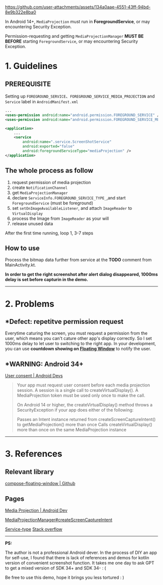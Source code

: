 https://github.com/user-attachments/assets/134a0aae-4551-43ff-94bd-8e9b322e8ba0

In Android 14+, `MediaProjection` must run in **ForegroundService**, or may encountering Security Exception. 

Permission-requesting and getting `MediaProjectionManager` **MUST BE BEFORE** starting `ForegroundService`, or may encountering Security Exception.

# 1. Guidelines

## PREREQUISITE

Setting up `FOREGROUND_SERVICE`、`FOREGROUND_SERVICE_MEDIA_PROJECTION` and `Service` label in `AndroidManifest.xml`

```xml
...
<uses-permission android:name="android.permission.FOREGROUND_SERVICE" />  
<uses-permission android:name="android.permission.FOREGROUND_SERVICE_MEDIA_PROJECTION" />

<application>
	...
	<service  
	    android:name=".service.ScreenShotService"  
	    android:exported="false"  
	    android:foregroundServiceType="mediaProjection" />
</application>
```

## The whole process as follow
1. request permission of media projection
2. create `NotificationChannel`
3. get `MediaProjectionManager`
4. declare `ServiceInfo.FOREGROUND_SERVICE_TYPE_`,and start `ForegroundService` (must be foreground)
5. set `setOnImageAvailableListener`, and attach `ImageReader` to `VirtualDisplay`
6. process the Image from `ImageReader` as your will
7. release unused data

After the first time running, loop 1, 3-7 steps

## How to use

Process the bitmap data further from service at the **TODO** comment from MainActivity.kt.

**In order to get the right screenshot after alert dialog disappeared, 1000ms delay is set before capturin in the demo.**

---

# 2. Problems

## \*Defect: repetitve permission request

Everytime caturing the screen, you must request a permission from the user, which means you can't cature other app's display correctly.
So I set 1000ms delay to let user to switching to the right app. In your development, you can use **countdown showing on [Floating Window](https://github.com/only52607/compose-floating-window/tree/0bd5025c480dbc3827b729596590f8a4a9689fea)** to notify the user.

## \*WARNING: Android 34+

[User consent | Android Devs](https://developer.android.com/media/grow/media-projection#user_consent)
> Your app must request user consent before each media projection session. A session is a single call to createVirtualDisplay(). A MediaProjection token must be used only once to make the call.
> 
> On Android 14 or higher, the createVirtualDisplay() method throws a SecurityException if your app does either of the following:
> 
> Passes an Intent instance returned from createScreenCaptureIntent() to getMediaProjection() more than once
> Calls createVirtualDisplay() more than once on the same MediaProjection instance

---

# 3. References

## Relevant library

[compose-floating-window | Github](https://github.com/only52607/compose-floating-window/blob/0bd5025c480dbc3827b729596590f8a4a9689fea)

## Pages
[Media Projection | Android Dev](https://developer.android.com/reference/android/media/projection/MediaProjection)

[MediaProjectionManager#createScreenCaptureIntent](https://developer.android.com/reference/android/media/projection/MediaProjectionManager#createScreenCaptureIntent\(android.media.projection.MediaProjectionConfig\))

[Service-type](https://developer.android.com/develop/background-work/services/fgs/service-types?)
[Stack overflow](https://stackoverflow.com/questions/77307867/screen-capture-mediaprojection-on-android-14)

---
**PS:**

The author is not a professional Android dever. In the process of DIY an app for self-use, I found that there is lack of references and demos for kotlin version of convenient screenshot function. It takes me one day to ask GPT to get a mixed version of SDK 34+ and SDK 34- : (

Be free to use this demo, hope it brings you less tortured : )
